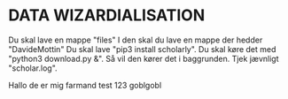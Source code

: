 # DATA WIZARDIALISATION

Du skal lave en mappe "files"
I den skal du lave en mappe der hedder "DavideMottin"
Du skal lave "pip3 install scholarly". Du skal køre det med "python3 download.py &". Så vil den kører det i baggrunden. Tjek jævnligt "scholar.log".


Hallo de er mig farmand test 123 goblgobl
